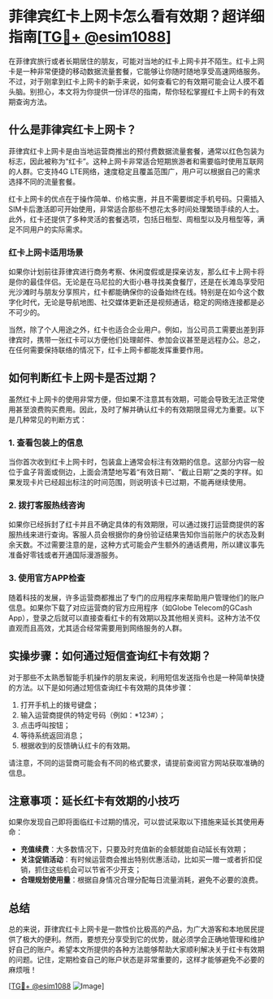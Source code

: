 # 菲律宾红卡上网卡怎么看有效期？超详细指南[[TG💪+ @esim1088](https://t.me/s/esim1088)]

在菲律宾旅行或者长期居住的朋友，可能对当地的红卡上网卡并不陌生。红卡上网卡是一种非常便捷的移动数据流量套餐，它能够让你随时随地享受高速网络服务。不过，对于刚拿到红卡上网卡的新手来说，如何查看它的有效期可能会让人摸不着头脑。别担心，本文将为你提供一份详尽的指南，帮你轻松掌握红卡上网卡的有效期查询方法。

## 什么是菲律宾红卡上网卡？

菲律宾红卡上网卡是由当地运营商推出的预付费数据流量套餐，通常以红色包装为标志，因此被称为“红卡”。这种上网卡非常适合短期旅游者和需要临时使用互联网的人群。它支持4G LTE网络，速度稳定且覆盖范围广，用户可以根据自己的需求选择不同的流量套餐。

红卡上网卡的优点在于操作简单、价格实惠，并且不需要绑定手机号码。只需插入SIM卡后激活即可开始使用，非常适合那些不想花太多时间处理繁琐手续的人士。此外，红卡还提供了多种灵活的套餐选项，包括日租型、周租型以及月租型等，满足不同用户的实际需求。

### 红卡上网卡适用场景

如果你计划前往菲律宾进行商务考察、休闲度假或是探亲访友，那么红卡上网卡将是你的最佳伴侣。无论是在马尼拉的大街小巷寻找美食餐厅，还是在长滩岛享受阳光沙滩时与朋友分享照片，红卡都能确保你的设备始终在线。特别是在如今这个数字化时代，无论是导航地图、社交媒体更新还是视频通话，稳定的网络连接都是必不可少的。

当然，除了个人用途之外，红卡也适合企业用户。例如，当公司员工需要出差到菲律宾时，携带一张红卡可以方便他们处理邮件、参加会议甚至是远程办公。总之，在任何需要保持联络的情况下，红卡上网卡都能发挥重要作用。

## 如何判断红卡上网卡是否过期？

虽然红卡上网卡的使用非常方便，但如果不注意其有效期，可能会导致无法正常使用甚至浪费购买费用。因此，及时了解并确认红卡的有效期限显得尤为重要。以下是几种常见的判断方式：

### 1. 查看包装上的信息

当你首次收到红卡上网卡时，包装盒上通常会标注有效期的信息。这部分内容一般位于盒子背面或侧边，上面会清楚地写着“有效日期”、“截止日期”之类的字样。如果发现卡片已经超出标注的时间范围，则说明该卡已过期，不能再继续使用。

### 2. 拨打客服热线咨询

如果你已经拆封了红卡并且不确定具体的有效期限，可以通过拨打运营商提供的客服热线来进行查询。客服人员会根据你的身份验证结果告知你当前账户的状态及剩余天数。不过需要注意的是，这种方式可能会产生额外的通话费用，所以建议事先准备好零钱或者开通国际漫游服务。

### 3. 使用官方APP检查

随着科技的发展，许多运营商都推出了专门的应用程序来帮助用户管理他们的账户信息。如果你下载了对应运营商的官方应用程序（如Globe Telecom的GCash App），登录之后就可以直接查看红卡的有效期以及其他相关资料。这种方法不仅直观而且高效，尤其适合经常需要用到网络服务的人群。

## 实操步骤：如何通过短信查询红卡有效期？

对于那些不太熟悉智能手机操作的朋友来说，利用短信发送指令也是一种简单快捷的方法。以下是如何通过短信查询红卡有效期的具体步骤：

1. 打开手机上的拨号键盘；
2. 输入运营商提供的特定号码（例如：*123#）；
3. 点击呼叫按钮；
4. 等待系统返回消息；
5. 根据收到的反馈确认红卡的有效期。

请注意，不同的运营商可能会有不同的格式要求，请提前查阅官方网站获取准确的信息。

## 注意事项：延长红卡有效期的小技巧

如果你发现自己即将面临红卡过期的情况，可以尝试采取以下措施来延长其使用寿命：

- **充值续费**：大多数情况下，只要及时充值新的金额就能自动延长有效期；
- **关注促销活动**：有时候运营商会推出特别优惠活动，比如买一赠一或者折扣促销，抓住这些机会可以节省不少开支；
- **合理规划使用量**：根据自身情况合理分配每日流量消耗，避免不必要的浪费。

## 总结

总的来说，菲律宾红卡上网卡是一款性价比极高的产品，为广大游客和本地居民提供了极大的便利。然而，要想充分享受到它的优势，就必须学会正确地管理和维护好自己的账户。希望本文所提供的各种方法能够帮助大家顺利解决关于红卡有效期的问题。记住，定期检查自己的账户状态是非常重要的，这样才能够避免不必要的麻烦哦！

[[TG💪+ @esim1088](https://t.me/s/esim1088) ![Image](https://i.postimg.cc/4NQfJmqS/Snipaste-2025-05-13-00-14-12.png)]